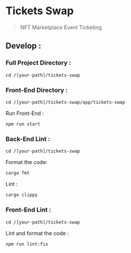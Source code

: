
# Tickets Swap

> NFT Marketplace Event Ticketing

## Develop :

### Full Project Directory :

```
cd /[your-path]/tickets-swap
```

### Front-End Directory :

```
cd /[your-path]/tickets-swap/app/tickets-swap
```

Run Front-End :

```
npm run start
```

### Back-End Lint :

```
cd /[your-path]/tickets-swap
```

Format the code:

```
cargo fmt
```

Lint :

```
cargo clippy
```

### Front-End Lint :

```
cd /[your-path]/tickets-swap
```

Lint and format the code :

```
npm run lint:fix
```
